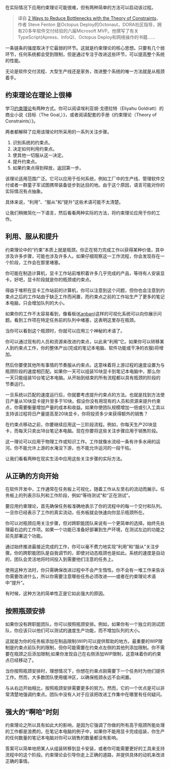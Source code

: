 <!--
title: 运用约束理论消除瓶颈的两种方法
cover: https://cdn.thenewstack.io/media/2024/01/b68887b7-theory-of-constraints-1024x683.jpg
-->

在实际情况下应用约束理论可能很难，但有两种简单的方法可以启动该过程。

> 译自 [2 Ways to Reduce Bottlenecks with the Theory of Constraints](https://thenewstack.io/2-ways-to-reduce-bottlenecks-with-the-theory-of-constraints/)，作者 Steve Fenton 是Octopus Deploy的Octonaut，DORA社区指导，拥有20多年软件交付经验的六届Microsoft MVP。他撰写了有关TypeScript(Apress、InfoQ)、Octopus Deploy和网络操作的书籍......

一条链条的强度取决于它最弱的环节。这就是约束理论的核心思想。只要有几个弱环节，任何系统都会受到限制，但是通过专注于改进这些环节，可以提高整个系统的性能。

无论是软件交付流程、大型生产线还是家务，改进整个系统的唯一方法就是从瓶颈着手。

## 约束理论在理论上很棒

学习[约束理论](https://www.tocinstitute.org/theory-of-constraints.html)有两种方式。你可以阅读埃利亚胡·戈德拉特（Eliyahu Goldratt）的商业小说《目标（The Goal,）》，或者阅读配套的手册《约束理论（Theory of Constraints）》。

两者都解释了应用该理论时所采用的一系列关注步骤。

1. 识别系统的约束点。
2. 决定如何利用约束点。
3. 使其他一切服从这一决定。
4. 提升约束点。
5. 如果约束点得到释放，返回第一步。

该理论适用范围广泛。它可以应用于任何系统，例如工厂中的生产线、管理软件交付或者一群童子军试图携带装备徒步到达目的地。由于这个原因，语言可能对你的实际情况有点抽象。

具体来说，“利用”、“服从”和“提升”这些术语可能不太清楚。

让我们稍微简化一下语言，然后看看两种实际的方法，将约束理论应用于你的工作。

## 利用、服从和提升

约束理论中的“约束”本质上就是瓶颈。你正在努力完成工作以获得某种价值，其中涉及许多步骤，可能也涉及许多人。如果仔细观察这一工作流程，你会发现存在一个阶段，工作会在那里堵塞。

你可能在制造计算机，显卡工作站前堆积着许多几乎完成的产品，等待有人安装显卡。好吧，显卡阶段就是你的瓶颈或约束点。

得益于堆积在显卡工作站前的计算机，你可以注意到这个问题，但你也会注意到约束点之后的工作站由于缺乏工作而闲置，而约束点之前的工作站生产了更多的笔记本电脑，只会增加队列的大小。

如果你的工作不太容易看到，像看板([Kanban](https://thenewstack.io/search-best-agile-framework-safe-less-another/))这样的可视化系统可以向你展示问题。看到工作项在特定任务前的队列中堵塞，这表明这里存在瓶颈。

当你可以看到这个瓶颈时，你就可以应用三个神秘的术语了。

你可以通过现有的人员和资源来改进约束点，以此来“利用”它。如果你可以转移某人到约束点工作，你的整体产出(完成的笔记本电脑、软件功能或干净的衣服)将增加。

然后你要使其他所有事情的节奏服从约束点。这意味着将上游过程的速度设置为与瓶颈阶段的速度相匹配。如果你一天可以组装10块显卡到笔记本电脑中，那么你一天只能组装10台笔记本电脑。从开始到结束的所有流程都以具有瓶颈的阶段的节奏运行。

一旦系统以匹配的速度运行后，你就要考虑提升约束点的方法。也就是找到方法使日产量从10块显卡提升至多于10块。假设你没有用现有的人员和资源来提升约束点，你需要衡量增加产量的成本和收益。如果你使团队规模增加一倍或引入工具以支持该过程将日产量提高至20块显卡，你将投资多少来获得额外的销售？

在约束点移动之前，你要继续应用这一三阶段流程。例如，你每天生产20块显卡，而每天只卖出18台笔记本电脑。现在你要将这些关注步骤应用于销售阶段。

这一理论可以应用于物理工作或知识工作。工作就像水流经一条有许多水闸的运河。你不能允许上游的水淹没下游，也不能允许运河的一段干枯。

让我们看看两种在现实生活中应用这些关注步骤的实际方法。

## 从正确的方向开始

在软件开发中，工作通常在任务板上可视化，随着工作从左至右的流动而展示。任务板上的列表示队列和工作阶段，例如“等待测试”和“正在测试”。

要应用约束理论，首先确保任务板准确地表示了你的流程中的每一个交付和队列。一旦你已经表示了工作的真实流动，任务板就会快速向你显示瓶颈所在。

你可以对瓶颈应用关注步骤，但对跨职能团队来说有一个更简单的选择。始终先处理最右边的工作项。如果一个功能已准备好部署到生产环境，在测试左边的功能之前先部署这个功能。

通过始终推进最接近完成的工作，你可以毫不费力地实现“利用”和“服从”关注步骤。你的跨职能团队是自我调节的，即使对动态瓶颈也是如此。系统的速度是自动的，团队会灵活地将时间投入到需要他们注意的任务上。

使用这种方法时，你只需确保改进过程中不会产生惰性。你不会有一堆工作来告诉你需要改进什么，所以你需要注意哪些任务必须改进——或者在约束理论术语中“提升”。

有时候，这种方法的简单性正是它如此强大的原因。

## 按照瓶颈安排

如果你没有跨职能团队，你可以按照瓶颈安排。例如，如果你有一个独立的测试团队，你应该只以他们可以测试的速度生产功能，而不增加队列的大小。

这就是为你的任务板添加在制品限制(WIP)可以提供帮助的地方。最重要的WIP限制是约束点前队列的限制，但你可能需要在约束点左侧的其他列添加限制。你不需要在瓶颈之后添加限制;如果你发现自己在右侧添加WIP限制，这意味着你的约束点已经移动了。

当你按照瓶颈安排时，理想情况下，你想在约束点刚需要下一个任务时为他们提供工作。然而，大多数团队使用缓冲区，以确保瓶颈永远不会闲置。

与从右边开始相比，按照瓶颈安排需要更多的努力。然而，它的一个优点是可以非常清楚地强调约束点。团队中没有人对于应该把改进工作集中在哪里有任何疑问。

## 强大的“啊哈”时刻

约束理论之所以具有如此大的影响，是因为它强调了你做的所有高于瓶颈所能处理的工作都是浪费的。在笔记本电脑的例子中，如果你不能用显卡完成组装，你生产的任何数量的笔记本电脑对你可以销售的数量都没有影响。

答案可以简单地把某人从组装转移到显卡安装，或者你可能需要更好的工具来支持流程中的这个阶段。约束理论会引导你走上正确的道路，并提供具体的动机来改进正确的事情。
